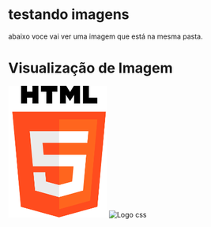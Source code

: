 <!DOCTYPE html>
<html lang="pt-br">
<head>
    <meta charset="UTF-8">
    <meta name="viewport" content="width=device-width, initial-scale=1.0">
    <title> test </title>
</head>
<body>
       <h1> testando imagens  </h1>
    <p>abaixo voce vai ver uma imagem que está na mesma pasta.</p>
    <h1>Visualização de Imagem</h1>
    <img src="logo-html--full.png" alt="Descrição da Imagem">
    <img src="logo-css-full.png" alt="Logo css">
</body>
</html>
